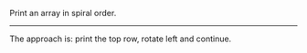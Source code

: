 Print an array in spiral order.

---

The approach is: print the top row, rotate left and continue.
